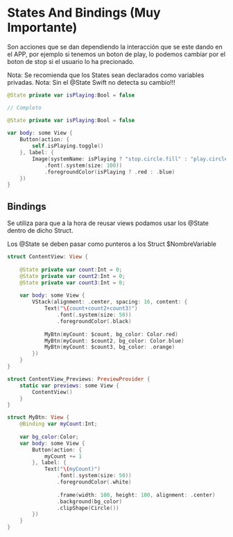 # States And Bindings (Muy Importante)

Son acciones que se dan dependiendo la interacción que se este dando en el APP, por ejemplo si tenemos un boton de play, lo podemos cambiar por el boton de stop si el usuario lo ha precionado.

Nota: Se recomienda que los States sean declarados como variables privadas.
Nota: Sin el @State Swift no detecta su cambio!!!

```swift
@State private var isPlaying:Bool = false

// Completo

@State private var isPlaying:Bool = false
	
var body: some View {
	Button(action: {
		self.isPlaying.toggle()
	}, label: {
		Image(systemName: isPlaying ? "stop.circle.fill" : "play.circle.fill")
			.font(.system(size: 100))
			.foregroundColor(isPlaying ? .red : .blue)
	})
}
```

## Bindings

Se utiliza para que a la hora de reusar views podamos usar los @State dentro de dicho Struct.

Los @State se deben pasar como punteros a los Struct $NombreVariable

```swift
struct ContentView: View {
	
	@State private var count:Int = 0;
	@State private var count2:Int = 0;
	@State private var count3:Int = 0;
	
    var body: some View {
		VStack(alignment: .center, spacing: 16, content: {
			Text("\(count+count2+count3)")
				.font(.system(size: 50))
				.foregroundColor(.black)
			
			MyBtn(myCount: $count, bg_color: Color.red)
			MyBtn(myCount: $count2, bg_color: Color.blue)
			MyBtn(myCount: $count3, bg_color: .orange)
		})
    }
}

struct ContentView_Previews: PreviewProvider {
    static var previews: some View {
        ContentView()
    }
}

struct MyBtn: View {
	@Binding var myCount:Int;
	
	var bg_color:Color;
	var body: some View {
		Button(action: {
			myCount += 1
		}, label: {
			Text("\(myCount)")
				.font(.system(size: 50))
				.foregroundColor(.white)
				
				.frame(width: 100, height: 100, alignment: .center)
				.background(bg_color)
				.clipShape(Circle())
		})
	}
}
```

